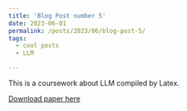 ```yaml
---
title: 'Blog Post number 5'
date: 2023-06-01
permalink: /posts/2023/06/blog-post-5/
tags:
  - cool posts
  - LLM 

---
```


This is a coursework about LLM compiled by Latex.

[Download paper here](http://HuLei-cn.github.io/files/paper4.pdf)
